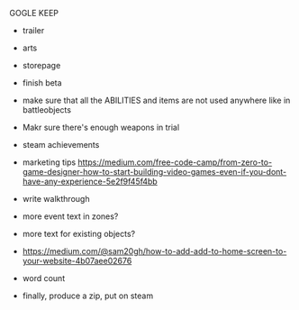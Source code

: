 GOGLE KEEP

- trailer
- arts
- storepage

- finish beta


- make sure that all the ABILITIES and items are not used anywhere like in battleobjects
- Makr sure there's enough weapons in trial



- steam achievements
- marketing tips https://medium.com/free-code-camp/from-zero-to-game-designer-how-to-start-building-video-games-even-if-you-dont-have-any-experience-5e2f9f45f4bb
- write walkthrough
- more event text in zones?
- more text for existing objects?
- https://medium.com/@sam20gh/how-to-add-add-to-home-screen-to-your-website-4b07aee02676

- word count
- finally, produce a zip, put on steam
